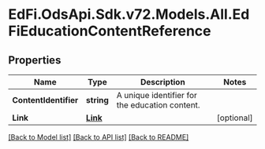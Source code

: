 # EdFi.OdsApi.Sdk.v72.Models.All.EdFiEducationContentReference

## Properties

Name | Type | Description | Notes
------------ | ------------- | ------------- | -------------
**ContentIdentifier** | **string** | A unique identifier for the education content. | 
**Link** | [**Link**](Link.md) |  | [optional] 

[[Back to Model list]](../../README.md#documentation-for-models) [[Back to API list]](../../README.md#documentation-for-api-endpoints) [[Back to README]](../../README.md)

